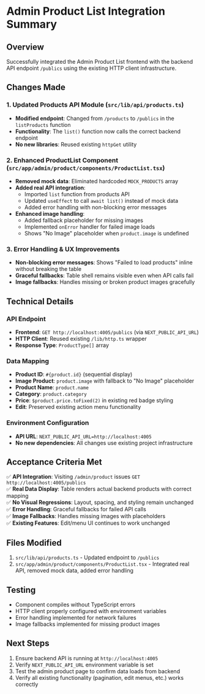 # Admin Product List Integration Summary

## Overview
Successfully integrated the Admin Product List frontend with the backend API endpoint `/publics` using the existing HTTP client infrastructure.

## Changes Made

### 1. Updated Products API Module (`src/lib/api/products.ts`)
- **Modified endpoint**: Changed from `/products` to `/publics` in the `listProducts` function
- **Functionality**: The `list()` function now calls the correct backend endpoint
- **No new libraries**: Reused existing `httpGet` utility

### 2. Enhanced ProductList Component (`src/app/admin/product/components/ProductList.tsx`)
- **Removed mock data**: Eliminated hardcoded `MOCK_PRODUCTS` array
- **Added real API integration**: 
  - Imported `list` function from products API
  - Updated `useEffect` to call `await list()` instead of mock data
  - Added error handling with non-blocking error messages
- **Enhanced image handling**:
  - Added fallback placeholder for missing images
  - Implemented `onError` handler for failed image loads
  - Shows "No Image" placeholder when `product.image` is undefined

### 3. Error Handling & UX Improvements
- **Non-blocking error messages**: Shows "Failed to load products" inline without breaking the table
- **Graceful fallbacks**: Table shell remains visible even when API calls fail
- **Image fallbacks**: Handles missing or broken product images gracefully

## Technical Details

### API Endpoint
- **Frontend**: `GET http://localhost:4005/publics` (via `NEXT_PUBLIC_API_URL`)
- **HTTP Client**: Reused existing `/lib/http.ts` wrapper
- **Response Type**: `ProductType[]` array

### Data Mapping
- **Product ID**: `#{product.id}` (sequential display)
- **Image Product**: `product.image` with fallback to "No Image" placeholder
- **Product Name**: `product.name`
- **Category**: `product.category`
- **Price**: `$product.price.toFixed(2)` in existing red badge styling
- **Edit**: Preserved existing action menu functionality

### Environment Configuration
- **API URL**: `NEXT_PUBLIC_API_URL=http://localhost:4005`
- **No new dependencies**: All changes use existing project infrastructure

## Acceptance Criteria Met

✅ **API Integration**: Visiting `/admin/product` issues `GET http://localhost:4005/publics`  
✅ **Real Data Display**: Table renders actual backend products with correct mapping  
✅ **No Visual Regressions**: Layout, spacing, and styling remain unchanged  
✅ **Error Handling**: Graceful fallbacks for failed API calls  
✅ **Image Fallbacks**: Handles missing images with placeholders  
✅ **Existing Features**: Edit/menu UI continues to work unchanged  

## Files Modified
1. `src/lib/api/products.ts` - Updated endpoint to `/publics`
2. `src/app/admin/product/components/ProductList.tsx` - Integrated real API, removed mock data, added error handling

## Testing
- Component compiles without TypeScript errors
- HTTP client properly configured with environment variables
- Error handling implemented for network failures
- Image fallbacks implemented for missing product images

## Next Steps
1. Ensure backend API is running at `http://localhost:4005`
2. Verify `NEXT_PUBLIC_API_URL` environment variable is set
3. Test the admin product page to confirm data loads from backend
4. Verify all existing functionality (pagination, edit menus, etc.) works correctly
